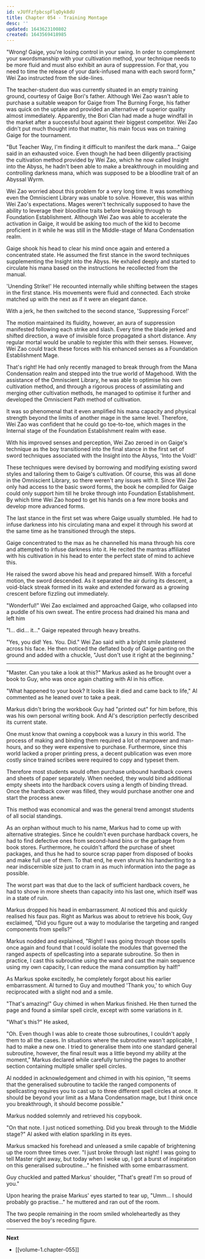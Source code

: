 ```yaml
---
id: vJUfFzfpbcspFlqOyk8dU
title: Chapter 054 - Training Montage
desc: ''
updated: 1643623100802
created: 1643569418985
---
```


"Wrong! Gaige, you're losing control in your swing. In order to complement your swordsmanship with your cultivation method, your technique needs to be more fluid and must also exhibit an aura of suppression. For that, you need to time the release of your dark-infused mana with each sword form," Wei Zao instructed from the side-lines.

The teacher-student duo was currently situated in an empty training ground, courtesy of Gaige Bori's father. Although Wei Zao wasn't able to purchase a suitable weapon for Gaige from The Burning Forge, his father was quick on the uptake and provided an alternative of superior quality almost immediately. Apparently, the Bori Clan had made a huge windfall in the market after a successful bout against their biggest competitor. Wei Zao didn't put much thought into that matter, his main focus was on training Gaige for the tournament.

"But Teacher Way, I'm finding it difficult to manifest the dark mana..." Gaige said in an exhausted voice. Even though he had been diligently practising the cultivation method provided by Wei Zao, which he now called Insight into the Abyss, he hadn't been able to make a breakthrough in moulding and controlling darkness mana, which was supposed to be a bloodline trait of an Abyssal Wyrm.

Wei Zao worried about this problem for a very long time. It was something even the Omniscient Library was unable to solve. However, this was within Wei Zao's expectations. Mages weren't technically supposed to have the ability to leverage their bloodline traits before breaking through to Foundation Establishment. Although Wei Zao was able to accelerate the activation in Gaige, it would be asking too much of the kid to become proficient in it while he was still in the Middle-stage of Mana Condensation realm.

Gaige shook his head to clear his mind once again and entered a concentrated state. He assumed the first stance in the sword techniques supplementing the Insight into the Abyss. He exhaled deeply and started to circulate his mana based on the instructions he recollected from the manual.

'Unending Strike!' He recounted internally while shifting between the stages in the first stance. His movements were fluid and connected. Each stroke matched up with the next as if it were an elegant dance.

With a jerk, he then switched to the second stance, 'Suppressing Force!'

The motion maintained its fluidity, however, an aura of suppression manifested following each strike and slash. Every time the blade jerked and shifted direction, a wave of invisible force propagated a short distance. Any regular mortal would be unable to register this with their senses. However, Wei Zao could track these forces with his enhanced senses as a Foundation Establishment Mage.

That's right! He had only recently managed to break through from the Mana Condensation realm and stepped into the true world of Magehood. With the assistance of the Omniscient Library, he was able to optimise his own cultivation method, and through a rigorous process of assimilating and merging other cultivation methods, he managed to optimise it further and developed the Omniscient Path method of cultivation.

It was so phenomenal that it even amplified his mana capacity and physical strength beyond the limits of another mage in the same level. Therefore, Wei Zao was confident that he could go toe-to-toe, which mages in the Internal stage of the Foundation Establishment realm with ease.

With his improved senses and perception, Wei Zao zeroed in on Gaige's technique as the boy transitioned into the final stance in the first set of sword techniques associated with the Insight into the Abyss, 'Into the Void!'

These techniques were devised by borrowing and modifying existing sword styles and tailoring them to Gaige's cultivation. Of course, this was all done in the Omniscient Library, so there weren't any issues with it. Since Wei Zao only had access to the basic sword forms, the book he compiled for Gaige could only support him till he broke through into Foundation Establishment. By which time Wei Zao hoped to get his hands on a few more books and develop more advanced forms.

The last stance in the first set was where Gaige usually stumbled. He had to infuse darkness into his circulating mana and expel it through his sword at the same time as he transitioned through the steps.

Gaige concentrated to the max as he channelled his mana through his core and attempted to infuse darkness into it. He recited the mantras affiliated with his cultivation in his head to enter the perfect state of mind to achieve this.

He raised the sword above his head and prepared himself. With a forceful motion, the sword descended. As it separated the air during its descent, a void-black streak formed in its wake and extended forward as a growing crescent before fizzling out immediately.

"Wonderful!" Wei Zao exclaimed and approached Gaige, who collapsed into a puddle of his own sweat. The entire process had drained his mana and left him 

"I... did... it..." Gaige repeated through heavy breaths.

"Yes, you did! Yes. You. Did." Wei Zao said with a bright smile plastered across his face. He then noticed the deflated body of Gaige panting on the ground and added with a chuckle, "Just don't use it right at the beginning."

____

"Master. Can you take a look at this?" Markus asked as he brought over a book to Guy, who was once again chatting with Al in his office.

"What happened to your book? It looks like it died and came back to life," Al commented as he leaned over to take a peak.

Markus didn't bring the workbook Guy had "printed out" for him before, this was his own personal writing book. And Al's description perfectly described its current state.

One must know that owning a copybook was a luxury in this world. The process of making and binding them required a lot of manpower and man-hours, and so they were expensive to purchase. Furthermore, since this world lacked a proper printing press, a decent publication was even more costly since trained scribes were required to copy and typeset them.

Therefore most students would often purchase unbound hardback covers and sheets of paper separately. When needed, they would bind additional empty sheets into the hardback covers using a length of binding thread. Once the hardback cover was filled, they would purchase another one and start the process anew.

This method was economical and was the general trend amongst students of all social standings.

As an orphan without much to his name, Markus had to come up with alternative strategies. Since he couldn't even purchase hardback covers, he had to find defective ones from second-hand bins or the garbage from book stores. Furthermore, he couldn't afford the purchase of sheet packages, and thus he had to source scrap paper from disposed of books and make full use of them. To that end, he even shrunk his handwriting to a near indiscernible size just to cram in as much information into the page as possible.

The worst part was that due to the lack of sufficient hardback covers, he had to shove in more sheets than capacity into his last one, which itself was in a state of ruin.

Markus dropped his head in embarrassment. Al noticed this and quickly realised his faux pas. Right as Markus was about to retrieve his book, Guy exclaimed, "Did you figure out a way to modularise the targeting and ranged components from spells?"

Markus nodded and explained, "Right! I was going through those spells once again and found that I could isolate the modules that governed the ranged aspects of spellcasting into a separate subroutine. So then in practice, I cast this subroutine using the wand and cast the main sequence using my own capacity, I can reduce the mana consumption by half!"

As Markus spoke excitedly, he completely forgot about his earlier embarrassment. Al turned to Guy and mouthed 'Thank you,' to which Guy reciprocated with a slight nod and a smile.

"That's amazing!" Guy chimed in when Markus finished. He then turned the page and found a similar spell circle, except with some variations in it.

"What's this?" He asked,

"Oh. Even though I was able to create those subroutines, I couldn't apply them to all the cases. In situations where the subroutine wasn't applicable, I had to make a new one. I tried to generalise them into one standard general subroutine, however, the final result was a little beyond my ability at the moment," Markus declared while carefully turning the pages to another section containing multiple smaller spell circles.

Al nodded in acknowledgement and chimed in with his opinion, "It seems that the generalised subroutine to tackle the ranged components of spellcasting requires you to cast up to three different spell circles at once. It should be beyond your limit as a Mana Condensation mage, but I think once you breakthrough, it should become possible."

Markus nodded solemnly and retrieved his copybook.

"On that note. I just noticed something. Did you break through to the Middle stage?" Al asked with elation sparkling in its eyes.

Markus smacked his forehead and unleased a smile capable of brightening up the room three times over. "I just broke through last night! I was going to tell Master right away, but today when I woke up, I got a burst of inspiration on this generalised subroutine..." he finished with some embarrassment.

Guy chuckled and patted Markus' shoulder, "That's great! I'm so proud of you."

Upon hearing the praise Markus' eyes started to tear up, "Umm... I should probably go practise..." he muttered and ran out of the room.

The two people remaining in the room smiled wholeheartedly as they observed the boy's receding figure.

____

**Next**
* [[volume-1.chapter-055]]